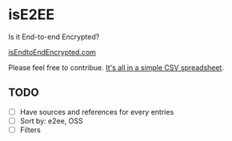 # isE2EE
Is it End-to-end Encrypted?

[isEndtoEndEncrypted.com](https://isendtoendencrypted.com)

Please feel free to contribue. [It's all in a simple CSV spreadsheet](https://github.com/romainbou/isE2EE/blob/master/src/data/app-list.csv).


## TODO
- [ ] Have sources and references for every entries
- [ ] Sort by: e2ee, OSS
- [ ] Filters